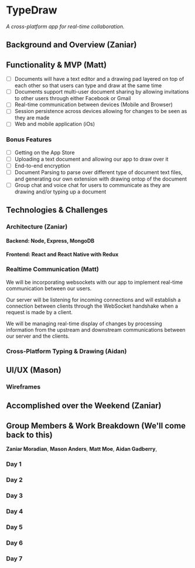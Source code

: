 # TypeDraw

*A cross-platform app for real-time collaboration.*

## Background and Overview (Zaniar)

## Functionality & MVP (Matt)

- [ ] Documents will have a text editor and a drawing pad layered on top of each other so that users can type and draw at the same time 
- [ ] Documents support multi-user document sharing by allowing invitations to other users through either Facebook or Gmail
- [ ] Real-time communication between devices (Mobile and Browser)
- [ ] Session persistence across devices allowing for changes to be seen as they are made
- [ ] Web and mobile application (iOs)

### Bonus Features

- [ ] Getting on the App Store
- [ ] Uploading a text document and allowing our app to draw over it 
- [ ] End-to-end encryption
- [ ] Document Parsing to parse over different type of document text files, and generating our own extension with drawing ontop of the document
- [ ] Group chat and voice chat for users to communicate as they are drawing and/or typing up a document

## Technologies & Challenges

### Architecture (Zaniar)

#### Backend: Node, Express, MongoDB

#### Frontend: React and React Native with Redux

### Realtime Communication (Matt)

We will be incorporating websockets with our app to implement real-time communication between our users. 

Our server will be listening for incoming connections and will establish a connection between clients through the WebSocket handshake when a request is made by a client.

We will be managing real-time display of changes by processing information from the upstream and downstream communications between our server and the clients.

### Cross-Platform Typing & Drawing (Aidan)

## UI/UX (Mason)

### Wireframes

## Accomplished over the Weekend (Zaniar)

## Group Members & Work Breakdown (We'll come back to this)

**Zaniar Moradian**,
**Mason Anders**,
**Matt Moe**,
**Aidan Gadberry**,

### Day 1

### Day 2

### Day 3

### Day 4

### Day 5

### Day 6

### Day 7